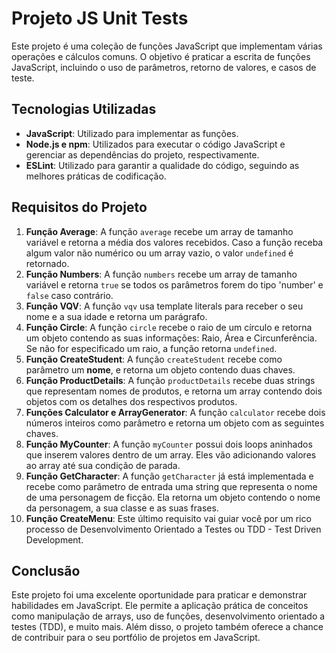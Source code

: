 # Projeto JS Unit Tests

Este projeto é uma coleção de funções JavaScript que implementam várias operações e cálculos comuns. O objetivo é praticar a escrita de funções JavaScript, incluindo o uso de parâmetros, retorno de valores, e casos de teste.

## Tecnologias Utilizadas

- **JavaScript**: Utilizado para implementar as funções.
- **Node.js e npm**: Utilizados para executar o código JavaScript e gerenciar as dependências do projeto, respectivamente.
- **ESLint**: Utilizado para garantir a qualidade do código, seguindo as melhores práticas de codificação.

## Requisitos do Projeto

1. **Função Average**: A função `average` recebe um array de tamanho variável e retorna a média dos valores recebidos. Caso a função receba algum valor não numérico ou um array vazio, o valor `undefined` é retornado.
2. **Função Numbers**: A função `numbers` recebe um array de tamanho variável e retorna `true` se todos os parâmetros forem do tipo 'number' e `false` caso contrário.
3. **Função VQV**: A função `vqv` usa template literals para receber o seu nome e a sua idade e retorna um parágrafo.
4. **Função Circle**: A função `circle` recebe o raio de um círculo e retorna um objeto contendo as suas informações: Raio, Área e Circunferência. Se não for especificado um raio, a função retorna `undefined`.
5. **Função CreateStudent**: A função `createStudent` recebe como parâmetro um **nome**, e retorna um objeto contendo duas chaves.
6. **Função ProductDetails**: A função `productDetails` recebe duas strings que representam nomes de produtos, e retorna um array contendo dois objetos com os detalhes dos respectivos produtos.
7. **Funções Calculator e ArrayGenerator**: A função `calculator` recebe dois números inteiros como parâmetro e retorna um objeto com as seguintes chaves.
8. **Função MyCounter**: A função `myCounter` possui dois loops aninhados que inserem valores dentro de um array. Eles vão adicionando valores ao array até sua condição de parada.
9. **Função GetCharacter**: A função `getCharacter` já está implementada e recebe como parâmetro de entrada uma string que representa o nome de uma personagem de ficção. Ela retorna um objeto contendo o nome da personagem, a sua classe e as suas frases.
10. **Função CreateMenu**: Este último requisito vai guiar você por um rico processo de Desenvolvimento Orientado a Testes ou TDD - Test Driven Development.

## Conclusão

Este projeto foi uma excelente oportunidade para praticar e demonstrar habilidades em JavaScript. Ele permite a aplicação prática de conceitos como manipulação de arrays, uso de funções, desenvolvimento orientado a testes (TDD), e muito mais. Além disso, o projeto também oferece a chance de contribuir para o seu portfólio de projetos em JavaScript.
